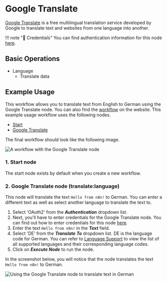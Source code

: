 # Google Translate

[Google Translate](https://translate.google.com/) is a free multilingual translation service developed by Google to translate text and websites from one language into another.

!!! note "🔑 Credentials"
    You can find authentication information for this node [here](/workflow/integrations/credentials/google/).


## Basic Operations

* Language
    * Translate data

## Example Usage

This workflow allows you to translate text from English to German using the Google Translate node. You can also find the [workflow](https://n8n.io/workflows/743) on the website. This example usage workflow uses the following nodes.
- [Start](/workflow/integrations/core-nodes/workflow-nodes-base.start/)
- [Google Translate]()

The final workflow should look like the following image.

![A workflow with the Google Translate node](/_images/integrations/nodes/googletranslate/workflow.png)

### 1. Start node

The start node exists by default when you create a new workflow.

### 2. Google Translate node (translate:language)

This node will translate the text `Hello from n8n!` to German. You can enter a different text as well as select another language to translate the text to.

1. Select 'OAuth2' from the ***Authentication*** dropdown list.
2. Next, you'll have to enter credentials for the Google Translate node. You can find out how to enter credentials for this node [here](/workflow/integrations/credentials/google/).
3. Enter the text `Hello from n8n!` in the ***Text*** field.
4. Select 'DE' from the ***Translate To*** dropdown list. DE is the language code for German. You can refer to [Language Support](https://cloud.google.com/translate/docs/languages) to view the list of all supported languages and their corresponding language codes.
5. Click on ***Execute Node*** to run the node.

In the screenshot below, you will notice that the node translates the text `Hello from n8n!` to German.

![Using the Google Translate node to translate text in German](/_images/integrations/nodes/googletranslate/googletranslate_node.png)
